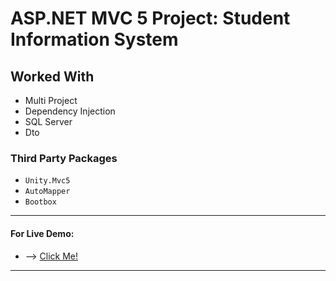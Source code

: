 # ASP.NET MVC 5 Project: Student Information System

## Worked With

* Multi Project
* Dependency Injection
* SQL Server
* Dto

### Third Party Packages

* `Unity.Mvc5`
* `AutoMapper`
* `Bootbox`

___

#### For Live Demo:

* --> [Click Me!](http://www.birey.somee.com "Ogrenci Bilgi Sistemi")

___